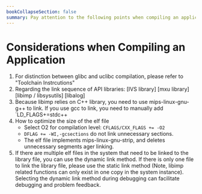 ```yaml
---
bookCollapseSection: false
summary: Pay attention to the following points when compiling an application
---
```



# Considerations when Compiling an Application

1. For distinction between glibc and uclibc compilation, please refer to "Toolchain Instrcutions"
1. Regarding the link sequence of API libraries: [IVS library] [mxu library] [libimp / libsysutils] [libalog]
1. Because libimp relies on C++ library, you need to use mips-linux-gnu-g++ to link. If you use gcc to link, you need to manually add `LD_FLAGS+=stdc++
1. How to optimize the size of the elf file
	- Select O2 for compilation level: `CFLAGS/CXX_FLAGS += -O2`
	- `DFLAG += -WI,-gcsections` do not link unnecessary sections.
	- The elf file implements mips-linux-gnu-strip, and deletes unnecessary segments ager linking.
1. If there are multiple elf files in the system that need to be linked to the library file, you can use the dynamic link method. If there is only one file to link the library file, please use the static link method (Note, libimp related functions can only exist in one copy in the system instance). Selecting the dynamic link method during debugging can facilitate debugging and problem feedback.


